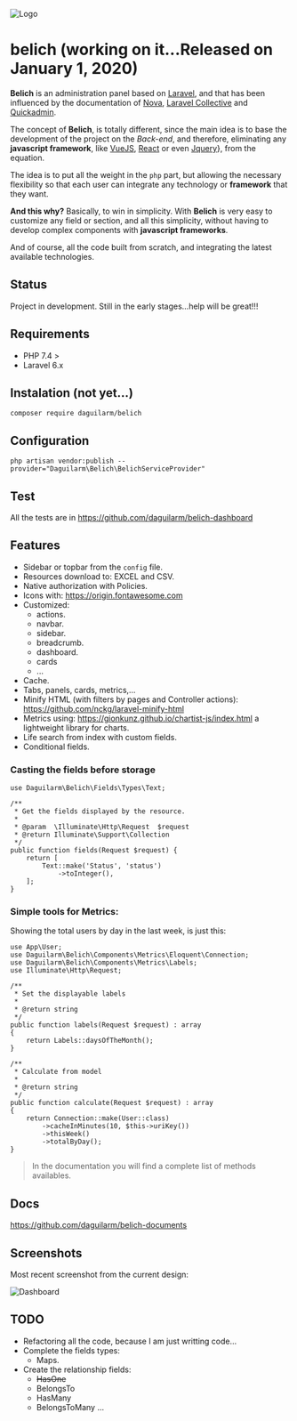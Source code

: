 ![Logo](https://raw.githubusercontent.com/daguilarm/belich/master/documents/images/logo.svg)

# belich (working on it...Released on January 1, 2020)

**Belich** is an administration panel based on [Laravel](https://laravel.com), and that has been influenced by the documentation of [Nova](https://nova.laravel.com), [Laravel Collective](https://laravelcollective.com/) and [Quickadmin](https://github.com/LaravelDaily/quickadmin).

The concept of **Belich**, is totally different, since the main idea is to base the development of the project on the *Back-end*, and therefore, eliminating any **javascript framework**, like [VueJS](https://vuejs.org/), [React](https://reactjs.org) or even [Jquery](https://jquery.com/)}, from the equation. 

The idea is to put all the weight in the `php` part, but allowing the necessary flexibility so that each user can integrate any technology or **framework** that they want.

**And this why?** Basically, to win in simplicity. With **Belich** is very easy to customize any field or section, and all this simplicity, without having to develop complex components with **javascript frameworks**.

And of course, all the code built from scratch, and integrating the latest available technologies.

## Status 

Project in development. Still in the early stages...help will be great!!!

## Requirements

- PHP 7.4 >
- Laravel 6.x

## Instalation (not yet...)

`composer require daguilarm/belich`

## Configuration 

`php artisan vendor:publish --provider="Daguilarm\Belich\BelichServiceProvider"`

## Test

All the tests are in https://github.com/daguilarm/belich-dashboard

## Features 

- Sidebar or topbar from the `config` file.
- Resources download to: EXCEL and CSV.
- Native authorization with Policies.
- Icons with: https://origin.fontawesome.com
- Customized:
    + actions.
    + navbar.
    + sidebar.
    + breadcrumb.
    + dashboard.
    + cards
    + ...
- Cache.
- Tabs, panels, cards, metrics,...
- Minify HTML (with filters by pages and Controller actions): https://github.com/nckg/laravel-minify-html
- Metrics using: https://gionkunz.github.io/chartist-js/index.html a lightweight library for charts.
- Life search from index with custom fields.
- Conditional fields.

### Casting the fields before storage

~~~
use Daguilarm\Belich\Fields\Types\Text;

/**
 * Get the fields displayed by the resource.
 *
 * @param  \Illuminate\Http\Request  $request
 * @return Illuminate\Support\Collection
 */
public function fields(Request $request) {
    return [
        Text::make('Status', 'status')
            ->toInteger(),
    ];
}
~~~

### Simple tools for Metrics:

Showing the total users by day in the last week, is just this:

~~~
use App\User;
use Daguilarm\Belich\Components\Metrics\Eloquent\Connection;
use Daguilarm\Belich\Components\Metrics\Labels;
use Illuminate\Http\Request;

/**
 * Set the displayable labels
 *
 * @return string
 */
public function labels(Request $request) : array
{
    return Labels::daysOfTheMonth();
}

/**
 * Calculate from model
 *
 * @return string
 */
public function calculate(Request $request) : array
{
    return Connection::make(User::class)
        ->cacheInMinutes(10, $this->uriKey())
        ->thisWeek()
        ->totalByDay();
}
~~~

>In the documentation you will find a complete list of methods availables.

## Docs 

https://github.com/daguilarm/belich-documents

## Screenshots

Most recent screenshot from the current design:

![Dashboard](https://raw.githubusercontent.com/daguilarm/belich/master/documents/images/2019-11-20.png)

## TODO

- Refactoring all the code, because I am just writting code...
- Complete the fields types:
    + Maps.
- Create the relationship fields:
    + <del>HasOne</del>
    + BelongsTo
    + HasMany
    + BelongsToMany
...
